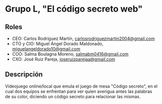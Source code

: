 # **Grupo L**, "El código secreto web"

## Roles

- CEO: Carlos Rodríguez Martín, carlosrodriguezmartin2004@gmail.com
- CTO y CIO: Miguel Ángel Dorado Maldonado, miguelangeldorado10@gmail.com
- COO: Salma Boulagna Moreno, salmabm0416@gmail.com
- CXO: José Ruiz Pareja, joseruizparejaa@gmail.com

## Descripción

Videojuego online/local que emula el juego de mesa "Código secreto", en el cual dos equipos se enfrentan para ver quien averigua antes las palabras de su color, diciendo un código secreto para relacionar las mismas.
